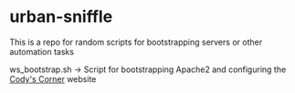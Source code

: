 # urban-sniffle
This is a repo for random scripts for bootstrapping servers or other automation tasks

ws_bootstrap.sh -> Script for bootstrapping Apache2 and configuring the [Cody's Corner](https://github.com/james-cole2015/wrecked-machine "Cody's Corner") website


